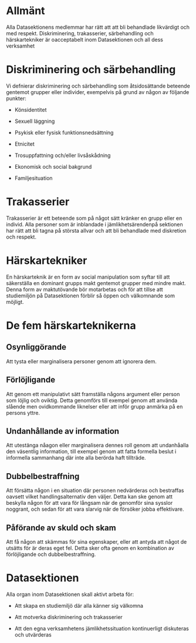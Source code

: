 Allmänt
=======

Alla Datasektionens medlemmar har rätt att att bli behandlade likvärdigt
och med respekt. Diskriminering, trakasserier, särbehandling och
härskartekniker är oacceptabelt inom Datasektionen och all dess
verksamhet

Diskriminering och särbehandling
================================

Vi defnierar diskriminering och särbehandling som åtsidosättande
beteende gentemot grupper eller individer, exempelvis på grund av någon
av följande punkter:

-   Könsidentitet

-   Sexuell läggning

-   Psykisk eller fysisk funktionsnedsättning

-   Etnicitet

-   Trosuppfattning och/eller livsåskådning

-   Ekonomisk och social bakgrund

-   Familjesituation

Trakasserier
============

Trakasserier är ett beteende som på något sätt kränker en grupp eller en
individ. Alla personer som är inblandade i jämlikhetsärendenpå sektionen
har rätt att bli tagna på största allvar och att bli behandlade med
diskretion och respekt.

Härskartekniker
===============

En härskarteknik är en form av social manipulation som syftar till att
säkerställa en dominant grupps makt gentemot grupper med mindre makt.
Denna form av maktutövande bör motarbetas och för att tillse att
studiemiljön på Datasektionen förblir så öppen och välkomnande som
möjligt.

De fem härskarteknikerna
========================

Osynliggörande
--------------

Att tysta eller marginalisera personer genom att ignorera dem.

Förlöjligande
-------------

Att genom ett manipulativt sätt framställa någons argument eller person
som löjlig och oviktig. Detta genomförs till exempel genom att använda
slående men ovidkommande liknelser eller att inför grupp anmärka på en
persons yttre.

Undanhållande av information
----------------------------

Att utestänga nåagon eller marginalisera dennes roll genom att
undanhåalla den väsentlig information, till exempel genom att fatta
formella beslut i informella sammanhang där inte alla berörda haft
tillträde.

Dubbelbestraffning
------------------

Att försätta någon i en situation där personen nedvärderas och
bestraffas oavsett vilket handlingsalternativ den väljer. Detta kan ske
genom att beskylla någon för att vara för långsam när de genomför sina
sysslor noggrant, och sedan för att vara slarvig när de försöker jobba
effektivare.

Påförande av skuld och skam
---------------------------

Att få någon att skämmas för sina egenskaper, eller att antyda att något
de utsätts för är deras eget fel. Detta sker ofta genom en kombination
av förlöjligande och dubbelbestraffning.

Datasektionen
=============

Alla organ inom Datasektionen skall aktivt arbeta för:

-   Att skapa en studiemiljö där alla känner sig välkomna

-   Att motverka diskriminering och trakasserier

-   Att den egna verksamhetens jämlikhetssituation kontinuerligt
    diskuteras och utvärderas


